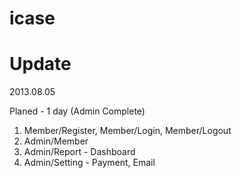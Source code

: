 icase
========


Update
========

2013.08.05

Planed - 1 day (Admin Complete)

1. Member/Register, Member/Login, Member/Logout
1. Admin/Member
2. Admin/Report - Dashboard
3. Admin/Setting - Payment, Email








